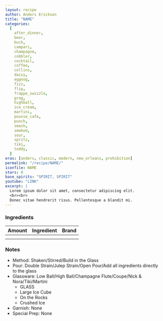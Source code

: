 ```yaml
---
layout: recipe
author: Anders Erickson
title: "NAME"
categories:
  [
    after_dinner,
    beer,
    buck,
    campari,
    champagne,
    cobbler,
    cocktail,
    coffee,
    collins,
    daisy,
    eggnog,
    fizz,
    flip,
    frappe_swizzle,
    grog,
    highball,
    ice_cream,
    martini,
    pousse_cafe,
    punch,
    smash,
    smoked,
    sour,
    spritz,
    tiki,
    toddy,
  ]
eras: [anders, classic, modern, new_orleans, prohibition]
permalink: "/recipe/NAME/"
iconfile: NAME
stars: 0
base_spirits: "SPIRIT, SPIRIT"
youtube: "LINK"
excerpt: |
  Lorem ipsum dolor sit amet, consectetur adipiscing elit.
  <br><br>
  Donec vitae hendrerit risus. Pellentesque a blandit mi.
---
```


### Ingredients

| Amount | Ingredient | Brand |
| -----: | ---------- | ----- |
|        |            |       |
|        |            |       |

### Notes

- Method: Shaken/Stirred/Build in the Glass
- Pour: Double Strain/Julep Strain/Open Pour/Add all ingredients directly to the glass
- Glassware: Low Ball/High Ball/Champagne Flute/Coupe/Nick & Nora/Tiki/Martini
  - GLASS
  - Large Ice Cube
  - On the Rocks
  - Crushed Ice
- Garnish: None
- Special Prep: None

    
<script type="application/ld+json">
{
  "@context": "https://schema.org",
  "@type": "Recipe",
  "author": {
    "@type": "Person",
    "name": "{{ page.author }}"
    },
  "image": "{%- for page in page.categories limit: 1 %}{% assign cat = site.data.categories | where: "slug", page | first %}{{ site.url }}{{ site.baseurl}}/assets/images/category_{{cat.slug}}.svg{% endfor -%}",
  "description": "{{ page.excerpt | strip_html | replace: '"', "'" }}",
  "recipeIngredient": [
  " ",
  " "
    ],
  "name": "{{ page.title }}",
  "recipeInstructions": [
    {
      "@type": "HowToStep",
      "text": "- Method: Shaken/Stirred/Build in the Glass"
    },
    {
      "@type": "HowToStep",
      "text": "- Pour: Double Strain/Julep Strain/Open Pour/Add all ingredients directly to the glass"
    },
    {
      "@type": "HowToStep",
      "text": "- Glassware: Low Ball/High Ball/Champagne Flute/Coupe/Nick & Nora/Tiki/Martini"
    },
    {
      "@type": "HowToStep",
      "text": "  - GLASS"
    },
    {
      "@type": "HowToStep",
      "text": "  - Large Ice Cube"
    },
    {
      "@type": "HowToStep",
      "text": "  - On the Rocks"
    },
    {
      "@type": "HowToStep",
      "text": "  - Crushed Ice"
    },
    {
      "@type": "HowToStep",
      "text": "- Garnish: None"
    },
    {
      "@type": "HowToStep",
      "text": "- Special Prep: None"
    }
    ],
  "recipeYield": "1 cocktail",
  "recipeCategory": "cocktail",
  {% if page.stars and site.data.ratings[page.iconfile].ratings -%}"aggregateRating": {
   "@type": "AggregateRating",
   "ratingValue": "{%- include stars_metadata.html %}",
   "bestRating": "5",
   "reviewCount": "2"},{%- endif %}
  "recipeCuisine": "global",
  "prepTime": "PT20M",
  "cookTime": "PT15S",
  "keywords": "{{ page.title }}, cocktail, {{ page.eras }}, {%- include category_metadata.html -%}, {%- include spirits_metadata.html -%}"
}
</script>

    